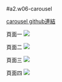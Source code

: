 #a2.w06-carousel

[carousel github連結]()

頁面一
![](https://i.imgur.com/9lAtWPq.png)

頁面二
![](https://i.imgur.com/ERfgH3V.png)

頁面三
![](https://i.imgur.com/z1Ucvi6.pngg)

頁面四
![](https://i.imgur.com/CfoIjSc.png)
